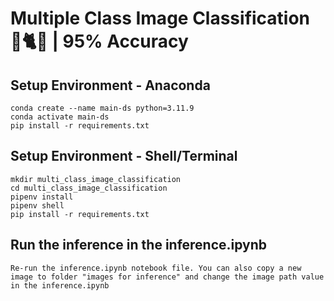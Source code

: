# Multiple Class Image Classification 🐄🐈🐔 | 95% Accuracy

## Setup Environment - Anaconda
```
conda create --name main-ds python=3.11.9
conda activate main-ds
pip install -r requirements.txt
```

## Setup Environment - Shell/Terminal
```
mkdir multi_class_image_classification
cd multi_class_image_classification
pipenv install
pipenv shell
pip install -r requirements.txt
```

## Run the inference in the inference.ipynb
```
Re-run the inference.ipynb notebook file. You can also copy a new image to folder "images for inference" and change the image path value in the inference.ipynb
```
